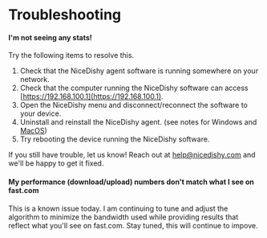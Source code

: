 # Troubleshooting

#### I'm not seeing any stats!

Try the following items to resolve this.

1. Check that the NiceDishy agent software is running somewhere on your network.
1. Check that the computer running the NiceDishy software can access [https://192.168.100.1](https://192.168.100.1).
1. Open the NiceDishy menu and disconnect/reconnect the software to your device.
1. Uninstall and reinstall the NiceDishy agent.
  (see notes for Windows and [MacOS](/troubleshooting-macos))
1. Try rebooting the device running the NiceDishy software.

If you still have trouble, let us know! Reach out at [help@nicedishy.com](mailto:help@nicedishy.com) and we'll be happy to get it fixed.

#### My performance (download/upload) numbers don't match what I see on fast.com

This is a known issue today. I am continuing to tune and adjust the algorithm to minimize the bandwidth used while providing results 
that reflect what you'll see on fast.com. Stay tuned, this will continue to impove.
